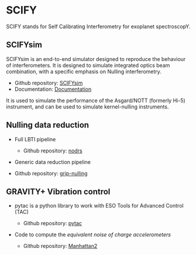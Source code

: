 # SCIFY

SCIFY stands for Self Calibrating Interferometry for exoplanet spectroscopY.

## SCIFYsim

SCIFYsim is an end-to-end simulator designed to reproduce the behaviour of interferometers. It is designed to simulate integrated optics beam combination, with a specific emphasis on Nulling interferometry.

* Github repository: [SCIFYsim](https://github.com/rlaugier/SCIFYsim)
* Documentation: [Documentation](https://rlaugier.github.io/scifysim_doc.github.io/)

It is used to simulate the performance of the Asgard/NOTT (formerly Hi-5) instrument, and can be used to simulate kernel-nulling instruments.

## Nulling data reduction
* Full LBTI pipeline
  - Github repository: [nodrs]([https://github.com/rlaugier/pytac](https://github.com/ddefrere/nodrs))

* Generic data reduction pipeline
 - Github repository: [grip-nulling]([https://github.com/rlaugier/pytac](https://github.com/ddefrere/grip-nulling))

## GRAVITY+ Vibration control
* pytac is a python library to work with ESO Tools for Advanced Control (TAC)
  - Github repository: [pytac](https://github.com/rlaugier/pytac)
 
* Code to compute the *equivalent noise of charge accelerometers*
  - Github repository: [Manhattan2](https://github.com/AzzurraB-rr/Charge-accelerometer-equivalent-noise)




